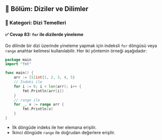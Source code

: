 ## 📘 Bölüm: Diziler ve Dilimler  
### 🔹 Kategori: Dizi Temelleri  
#### ✅ Cevap 83: `for` ile dizilerde yineleme

Go dilinde bir dizi üzerinde yineleme yapmak için indeksli `for` döngüsü veya `range` anahtar kelimesi kullanılabilir. Her iki yöntemin örneği aşağıdadır:

```go
package main
import "fmt"

func main() {
    arr := [5]int{1, 2, 3, 4, 5}
    // İndeks ile
    for i := 0; i < len(arr); i++ {
        fmt.Println(arr[i])
    }
    // range ile
    for _, v := range arr {
        fmt.Println(v)
    }
}
```

- İlk döngüde indeks ile her elemana erişilir.
- İkinci döngüde `range` ile doğrudan değerlere erişilir.

